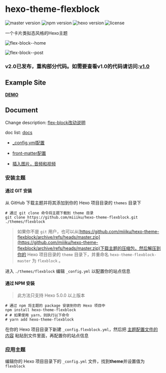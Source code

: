 # hexo-theme-flexblock

![master version](https://img.shields.io/github/package-json/v/miiiku/hexo-theme-flexblock/master?label=master&color=bf00ff)
![npm version](https://img.shields.io/npm/v/hexo-theme-flexblock?color=bc3433)
![hexo version](https://img.shields.io/badge/hexo-5.0.0+-0e83cd)
![license](https://img.shields.io/github/license/miiiku/hexo-theme-flexblock?color=1ab1ad)

一个卡片类拟态风格的Hexo主题

![flex-block--home](./screenshots/flex-block--home.jpeg)

![flex-block--post](./screenshots/flex-block--post.jpeg)

### v2.0已发布，重构部分代码。如需要查看v1.0的代码请访问:[v1.0](https://github.com/miiiku/hexo-theme-flexblock/tree/v1.0)

## Example Site

**[DEMO](https://kyori.xyz)**

## Document

Change description: [flex-block改动说明](https://kyori.xyz/2021/07/080920.html)

doc list: [docs](https://kyori.xyz/categories/doc/)

- [_config.yml配置](https://kyori.xyz/2021/07/081144.html)

- [front-matter配置](https://kyori.xyz/2021/07/081100.html)

- [插入图片，音频和视频](https://kyori.xyz/2021/07/081010.html)

### 安装主题

#### 通过 GIT 安装

从 GitHub 下载主题并将其添加到你的 Hexo 项目目录的 `themes` 目录下

```shell
# 通过 git clone 命令将主题下载到 theme 目录
git clone https://github.com/miiiku/hexo-theme-flexblock.git ./themes/flexblock
```

> 如果你不是 `git` 用户，也可以从[https://github.com/miiiku/hexo-theme-flexblock/archive/refs/heads/master.zip](https://github.com/miiiku/hexo-theme-flexblock/archive/refs/heads/master.zip)下载主题的压缩包，然后解压到你的 Hexo 项目目录的 `theme` 目录下，并重命名 `hexo-theme-flexblock-master` 为 `flexblock` 。

进入 `./themes/flexblock` 编辑 `_config.yml` 以配置你的站点信息

#### 通过 NPM 安装

> 此方法只支持 Hexo 5.0.0 以上版本

```shell
# 通过 npm 将主题的 package 安装到你的 Hexo 项目中
npm install hexo-theme-flexblock
# # 如果使用 yarn，则执行以下命令
# yarn add hexo-theme-flexblock
```

在你的 Hexo 项目目录下新建 `_config.flexblock.yml`，然后把 [主题配置文件的内容](https://github.com/miiiku/hexo-theme-flexblock/blob/master/_config.yml) 粘贴到文件里面，再配置你的站点信息

### 应用主题

编辑你的 Hexo 项目目录下的 `_config.yml` 文件，找到**theme**并设置值为 `flexblock`
